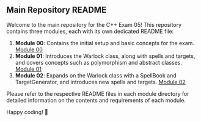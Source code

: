 ## Main Repository README

Welcome to the main repository for the C++ Exam 05! This repository contains three modules, each with its own dedicated README file:

1. **Module 00**: Contains the initial setup and basic concepts for the exam. [Module 00](https://github.com/LuisBalsa/42_Exam_Level_5/tree/main/cpp_module00)
2. **Module 01**: Introduces the Warlock class, along with spells and targets, and covers concepts such as polymorphism and abstract classes. [Module 01](https://github.com/LuisBalsa/42_Exam_Level_5/tree/main/cpp_module01)
3. **Module 02**: Expands on the Warlock class with a SpellBook and TargetGenerator, and introduces new spells and targets. [Module 02](https://github.com/LuisBalsa/42_Exam_Level_5/tree/main/cpp_module02)

Please refer to the respective README files in each module directory for detailed information on the contents and requirements of each module.

Happy coding! 🚀
